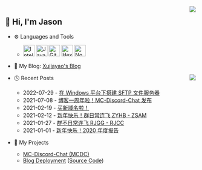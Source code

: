 <img align="right" src="https://github-readme-stats-xujiayao.vercel.app/api?username=xujiayao&include_all_commits=false&show_icons=true&theme=github_dark_dimmed&disable_animations=true" />

## :wave: Hi, I'm Jason

- :gear: Languages and Tools

  - <img alt="IntelliJ IDEA" src="https://cdn.svgporn.com/logos/intellij-idea.svg" width="30px" height="30px"> <img src="https://raw.githubusercontent.com/jmnote/z-icons/master/svg/java.svg" alt="Java" width = "30px" height = "30px"/> <img src="https://raw.githubusercontent.com/jmnote/z-icons/master/svg/git.svg" alt="Git" width = "30px" height = "30px"/> <img src="https://www.vectorlogo.zone/logos/hexoio/hexoio-icon.svg" alt="Hexo" width = "30px" height = "30px"/> <img src="https://github.com/get-icon/geticon/raw/master/icons/nodejs-icon.svg" alt="Node.js" width = "30px" height = "30px">

- :memo: My Blog: [Xujiayao's Blog](https://blog.xujiayao.com/)

<img align="right" src="https://github-readme-stats-xujiayao.vercel.app/api/top-langs/?username=xujiayao&theme=github_dark_dimmed&layout=pie&disable_animations=true" />

- :clock4: Recent Posts

  - 2022-07-29 - [在 Windows 平台下搭建 SFTP 文件服务器](https://blog.xujiayao.com/posts/6e913454/)
  - 2021-07-08 - [博客一周年啦！MC-Discord-Chat 发布](https://blog.xujiayao.com/posts/4ba0a17a/)
  - 2021-02-19 - [买新域名啦！](https://blog.xujiayao.com/posts/29edace0/)
  - 2021-02-12 - [新年快乐！群日常连飞 ZYHB - ZSAM](https://blog.xujiayao.com/posts/140ab620/)
  - 2021-01-27 - [群不日常连飞 RJGG - RJCC](https://blog.xujiayao.com/posts/381c7e40/)
  - 2021-01-01 - [新年快乐！2020 年度报告](https://blog.xujiayao.com/posts/6abf4a82/)

- :hammer: My Projects
  - [MC-Discord-Chat (MCDC)](https://github.com/Xujiayao/MC-Discord-Chat)
  - [Blog Deployment](https://github.com/Xujiayao/Xujiayao.github.io) ([Source Code](https://github.com/Xujiayao/BlogSource))
